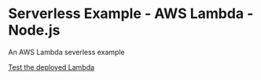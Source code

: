 # Serverless Example - AWS Lambda - Node.js

An AWS Lambda severless example

[Test the deployed Lambda](https://59bq83cpad.execute-api.us-east-1.amazonaws.com/default/Ecto1)
